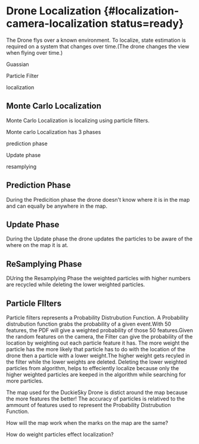# Drone Localization {#localization-camera-localization status=ready}

 

The Drone flys over a known environment. To localize, state estimation is required on a system that changes over time.(The drone changes the view when flying over time.) 

 
 

Guassian 

Particle Filter 

localization  

## Monte Carlo Localization 

Monte Carlo Localization is localizing using particle filters. 

 
 

Monte carlo Localization has 3 phases  

 
 

prediction phase 

Update phase 

resamplying 

 
 

## Prediction Phase 

During the Predicition phase the drone doesn't know where it is in the map and can equally be anywhere in the map. 

 
 

## Update Phase 

 
 

During the Update phase the drone updates the particles to be aware of the where on the map it is at. 

 
 

## ReSamplying Phase 

 
 

DUring the Resamplying Phase the weighted particles with higher numbers are recycled while deleting the lower weighted particles. 

 
 

## Particle FIlters 

 
 

Particle filters represents a Probability Distrubution Function. A Probability distrubution function grabs the probability of a given event.With 50 features, the PDF will give a weighted probability of those 50 features.Given the random features on the camera, the Filter can give the probability of the location by weighting out each particle feature it has. The more weight the particle has the more likely that particle has to do with the location of the drone then a particle with a lower weight.The higher weight gets recyled in the filter while the lower weights are deleted. Deleting the lower weighted particles from algorithm, helps to effeciently localize because only the higher weighted particles are keeped in the algorithm while searching for more particles. 

The map used for the DuckieSky Drone is distict around the map because the more features the better! The accuracy of particles is relatived to the ammount of features used to represent the Probability Distrubution Function. 

 
 

How will the map work when the marks on the map are the same? 

 
 

How do weight particles effect localization? 

 
 
 
 
 
 

 